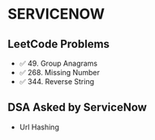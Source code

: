 # SERVICENOW

## LeetCode Problems
- ✅ 49. Group Anagrams
- ✅ 268. Missing Number
- ✅ 344. Reverse String


## DSA Asked by ServiceNow
- Url Hashing